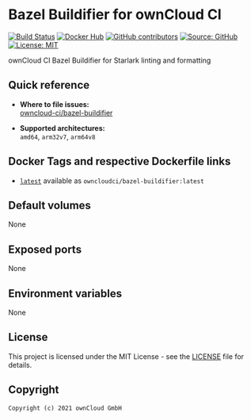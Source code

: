 # Bazel Buildifier for ownCloud CI

[![Build Status](https://img.shields.io/drone/build/owncloud-ci/bazel-buildifier?logo=drone&server=https%3A%2F%2Fdrone.owncloud.com)](https://drone.owncloud.com/owncloud-ci/bazel-buildifier)
[![Docker Hub](https://img.shields.io/docker/v/owncloudci/bazel-buildifier?logo=docker&label=dockerhub&sort=semver&logoColor=white)](https://hub.docker.com/r/owncloudci/bazel-buildifier)
[![GitHub contributors](https://img.shields.io/github/contributors/owncloud-ci/bazel-buildifier)](https://github.com/owncloud-ci/bazel-buildifier/graphs/contributors)
[![Source: GitHub](https://img.shields.io/badge/source-github-blue.svg?logo=github&logoColor=white)](https://github.com/owncloud-ci/bazel-buildifier)
[![License: MIT](https://img.shields.io/github/license/owncloud-ci/bazel-buildifier)](https://github.com/owncloud-ci/bazel-buildifier/blob/main/LICENSE)

ownCloud CI Bazel Buildifier for Starlark linting and formatting

## Quick reference

- **Where to file issues:**\
  [owncloud-ci/bazel-buildifier](https://github.com/owncloud-ci/bazel-buildifier/issues)

- **Supported architectures:**\
  `amd64`, `arm32v7`, `arm64v8`

## Docker Tags and respective Dockerfile links

- [`latest`](https://github.com/owncloud-ci/bazel-buildifier/blob/main/latest/Dockerfile.amd64) available as `owncloudci/bazel-buildifier:latest`

## Default volumes

None

## Exposed ports

None

## Environment variables

None

## License

This project is licensed under the MIT License - see the [LICENSE](https://github.com/owncloud-ci/bazel-buildifier/blob/main/LICENSE) file for details.

## Copyright

```Text
Copyright (c) 2021 ownCloud GmbH
```
